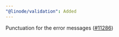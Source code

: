 ```yaml
---
"@linode/validation": Added
---
```


Punctuation for the error messages ([#11286](https://github.com/linode/manager/pull/11286))
